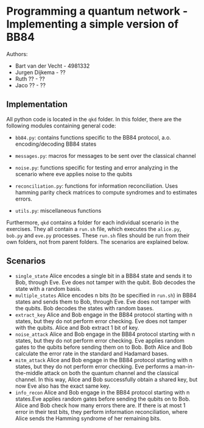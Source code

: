 # Programming a quantum network - Implementing a simple version of BB84  
  
Authors: 
- Bart van der Vecht - 4981332  
- Jurgen Dijkema - ??  
- Ruth ?? - ??  
- Jaco ?? - ??  
  
  
## Implementation  
  
All python code is located in the `qkd` folder. In this folder, there are the following modules containing general code:   
  
- `bb84.py`: contains functions specific to the BB84 protocol, a.o. encoding/decoding BB84 states  
  
- `messages.py`: macros for messages to be sent over the classical channel  
  
- `noise.py`: functions specific for testing and error analyzing in the scenario where eve applies noise to the qubits  
  
- `reconciliation.py`: functions for information reconciliation. Uses hamming parity check matrices to compute syndromes and to estimates errors.  
  
- `utils.py`: miscellaneous functions

Furthermore, `qkd` contains a folder for each individual scenario in the exercises. They all contain a `run.sh` file, which executes the `alice.py`, `bob.py` and `eve.py` processes. These `run.sh` files should be run from their own folders, not from parent folders.
The scenarios are explained below.

## Scenarios
- `single_state` Alice encodes a single bit in a BB84 state and sends it to Bob, through Eve. Eve does not tamper with the qubit. Bob decodes the state with a random basis.
- `multiple_states` Alice encodes n bits (to be specified in `run.sh`) in BB84 states and sends them to Bob, through Eve. Eve does not tamper with the qubits. Bob decodes the states with random bases.
- `extract_key` Alice and Bob engage in the BB84 protocol starting with n states, but they do not perform error checking. Eve does not tamper with the qubits. Alice and Bob extract 1 bit of key.
- `noise_attack` Alice and Bob engage in the BB84 protocol starting with n states, but they do not perform error checking. Eve applies random gates to the qubits before sending them on to Bob. Both Alice and Bob calculate the error rate in the standard and Hadamard bases.
- `mitm_attack` Alice and Bob engage in the BB84 protocol starting with n states, but they do not perform error checking. Eve performs a man-in-the-middle attack on both the quantum channel and the classical channel. In this way, Alice and Bob successfully obtain a shared key, but now Eve also has the exact same key.
- `info_recon` Alice and Bob engage in the BB84 protocol starting with n states.Eve applies random gates before sending the qubits on to Bob. Alice and Bob check how many errors there are. If there is at most 1 error in their test bits, they perform information reconciliation, where Alice sends the Hamming syndrome of her remaining bits.
